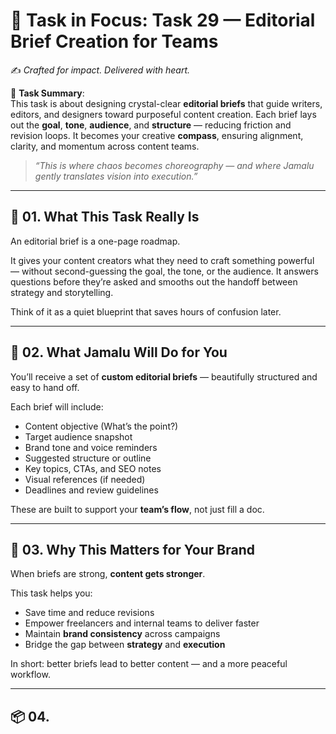 # 🎯 **Task in Focus: Task 29 — Editorial Brief Creation for Teams**  
✍️ *Crafted for impact. Delivered with heart.*

📌 **Task Summary**:  
This task is about designing crystal-clear **editorial briefs** that guide writers, editors, and designers toward purposeful content creation. Each brief lays out the **goal**, **tone**, **audience**, and **structure** — reducing friction and revision loops. It becomes your creative **compass**, ensuring alignment, clarity, and momentum across content teams.

> _“This is where chaos becomes choreography — and where Jamalu gently translates vision into execution.”_

---

## 🧭 01. What This Task Really Is  
An editorial brief is a one-page roadmap.

It gives your content creators what they need to craft something powerful — without second-guessing the goal, the tone, or the audience. It answers questions before they’re asked and smooths out the handoff between strategy and storytelling.

Think of it as a quiet blueprint that saves hours of confusion later.

---

## 💼 02. What Jamalu Will Do for You  
You’ll receive a set of **custom editorial briefs** — beautifully structured and easy to hand off.

Each brief will include:

- Content objective (What’s the point?)  
- Target audience snapshot  
- Brand tone and voice reminders  
- Suggested structure or outline  
- Key topics, CTAs, and SEO notes  
- Visual references (if needed)  
- Deadlines and review guidelines

These are built to support your **team’s flow**, not just fill a doc.

---

## 🎯 03. Why This Matters for Your Brand  
When briefs are strong, **content gets stronger**.

This task helps you:

- Save time and reduce revisions  
- Empower freelancers and internal teams to deliver faster  
- Maintain **brand consistency** across campaigns  
- Bridge the gap between **strategy** and **execution**

In short: better briefs lead to better content — and a more peaceful workflow.

---

## 📦 04.
